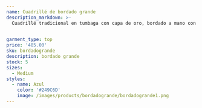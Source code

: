 ```yaml
---
name: Cuadrillé de bordado grande
description_markdown: >-
  Cuadrillé tradicional en tumbaga con capa de oro, bordado a mano con hilaza de algodón

  
garment_type: top
price: '485.00'
sku: bordadogrande
description: bordado grande
stock: 5
sizes:
  - Medium
styles:
  - name: Azul
    color: '#249C6D'
    image: /images/products/bordadogrande/bordadogrande1.png
---
```


